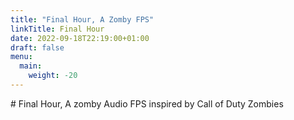```yaml
---
title: "Final Hour, A Zomby FPS"
linkTitle: Final Hour
date: 2022-09-18T22:19:00+01:00
draft: false
menu:
  main:
    weight: -20
---
```

\# Final Hour, A zomby Audio FPS inspired by Call of Duty Zombies
